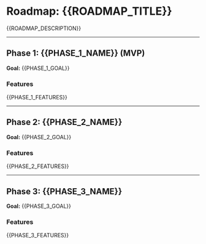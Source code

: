 # Roadmap: {{ROADMAP_TITLE}}

{{ROADMAP_DESCRIPTION}}

---

## Phase 1: {{PHASE_1_NAME}} (MVP)

**Goal:** {{PHASE_1_GOAL}}

### Features

{{PHASE_1_FEATURES}}

---

## Phase 2: {{PHASE_2_NAME}}

**Goal:** {{PHASE_2_GOAL}}

### Features

{{PHASE_2_FEATURES}}

---

## Phase 3: {{PHASE_3_NAME}}

**Goal:** {{PHASE_3_GOAL}}

### Features

{{PHASE_3_FEATURES}}
